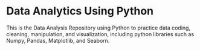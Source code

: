 # Data Analytics Using Python

This is the Data Analysis Repository using Python to practice data coding, cleaning, manipulation, and visualization, including python libraries such as Numpy, Pandas, Matplotlib, and Seaborn.
